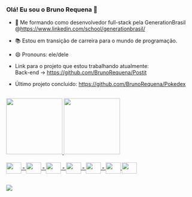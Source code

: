 ### Olá! Eu sou o Bruno Requena 👋

- 🌱 Me formando como desenvolvedor full-stack pela GenerationBrasil @https://www.linkedin.com/school/generationbrasil/

- 📚 Estou em transição de carreira para o mundo de programação.

- 😄 Pronouns: ele/dele

- Link para o projeto que estou trabalhando atualmente: <br>
 Back-end -> https://github.com/BrunoRequena/Postit <br>
 
  
  

- Último projeto concluido: https://github.com/BrunoRequena/Pokedex

##
  <div align="left">
    <a href="https://github.com/BrunoRequena">
    <img height="150em" src="https://github-readme-stats.vercel.app/api?username=BrunoRequena&show_icons=true&theme=tokyonight&include_all_commits=true&count_private=true"/>
    <img height="150em" src="https://github-readme-stats.vercel.app/api/top-langs/?username=BrunoRequena&layout=compact&langs_count=7&theme=tokyonight"/>
  </div>
   
  <h4 align="left">  
   <img align="center" height="30" width="40" src="https://cdn.jsdelivr.net/gh/devicons/devicon/icons/java/java-original.svg"> - 
   <img align="center" height="30" width="40" src="https://icons.iconarchive.com/icons/papirus-team/papirus-apps/512/insomnia-icon.png"> -
   <img align="center" height="30" width="40" src="https://www.mysql.com/common/logos/logo-mysql-170x115.png"> -
   <img align="center" height="30" width="40" src="https://img.icons8.com/color/344/css3.png"> -
   <img align="center" height="30" width="40" src="https://img.icons8.com/color/344/html-5--v1.png"> -
   <img align="center" height="30" width="40" src="https://img.icons8.com/color/344/javascript--v1.png">
   <img align="center" height="30" width="40" src="https://img.icons8.com/color/344/ionic.png">
  <h4/>  
    
## 
    
   <div align="left">
     <a href="https://www.linkedin.com/in/bruno-requena-2795411a4/" target="_blank"><img src="https://img.shields.io/badge/-LinkedIn-%230077B5?style=for-the-                        badge&logo=linkedin&logoColor=white" target="_blank"></a> 
    </div>
